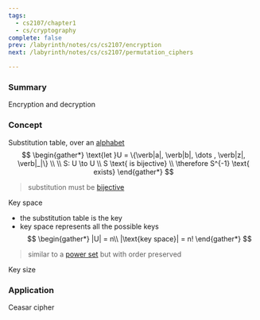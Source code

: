 ```yaml
---
tags:
  - cs2107/chapter1
  - cs/cryptography
complete: false
prev: /labyrinth/notes/cs/cs2107/encryption
next: /labyrinth/notes/cs/cs2107/permutation_ciphers

---
```

### Summary
Encryption and decryption


### Concept
Substitution table, over an [alphabet](/labyrinth/notes/math/cs1231s/strings#^23aab2)
$$
\begin{gather*}
\text{let }U = \{\verb|a|, \verb|b|, \dots , \verb|z|, \verb|_|\} \\
\\
S: U \to U \\
S \text{ is bijective} \\
\therefore S^{-1} \text{ exists}
\end{gather*}
$$
> substitution must be [bijective](/labyrinth/notes/math/cs1231s/function_relations#^56e903)

Key space
- the substitution table is the key
- key space represents all the possible keys
$$
\begin{gather*}
|U| = n\\
|\text{key space}| = n!
\end{gather*}
$$
> similar to a [power set](/labyrinth/notes/math/cs1231s/sets#^a77fb5) but with order preserved

Key size
### Application
Ceasar cipher


